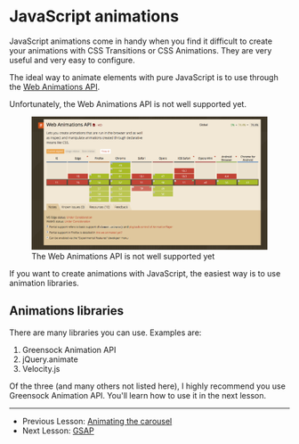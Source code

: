# JavaScript animations

JavaScript animations come in handy when you find it difficult to create your animations with CSS Transitions or CSS Animations. They are very useful and very easy to configure.

The ideal way to animate elements with pure JavaScript is to use through the [Web Animations API](https://developer.mozilla.org/en-US/docs/Web/API/Web_Animations_API).

Unfortunately, the Web Animations API is not well supported yet.

<figure>
  <img src="../../images/animations/jsanimation/support.png" alt="The Web Animations API is not well supported yet">
  <figcaption>The Web Animations API is not well supported yet</figcaption>
</figure>

If you want to create animations with JavaScript, the easiest way is to use animation libraries.

## Animations libraries

There are many libraries you can use. Examples are:

1. Greensock Animation API
2. jQuery.animate
3. Velocity.js

Of the three (and many others not listed here), I highly recommend you use Greensock Animation API. You'll learn how to use it in the next lesson.

---

- Previous Lesson: [Animating the carousel](07.animating-carousel.md)
- Next Lesson: [GSAP](09.gsap.md)
